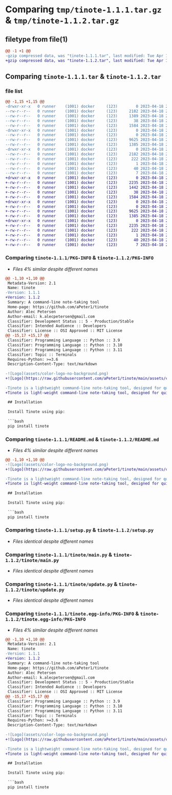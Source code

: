 # Comparing `tmp/tinote-1.1.1.tar.gz` & `tmp/tinote-1.1.2.tar.gz`

## filetype from file(1)

```diff
@@ -1 +1 @@
-gzip compressed data, was "tinote-1.1.1.tar", last modified: Tue Apr 18 20:23:03 2023, max compression
+gzip compressed data, was "tinote-1.1.2.tar", last modified: Tue Apr 18 21:54:28 2023, max compression
```

## Comparing `tinote-1.1.1.tar` & `tinote-1.1.2.tar`

### file list

```diff
@@ -1,15 +1,15 @@
-drwxr-xr-x   0 runner    (1001) docker     (123)        0 2023-04-18 20:23:03.233463 tinote-1.1.1/
--rw-r--r--   0 runner    (1001) docker     (123)     2182 2023-04-18 20:23:03.233463 tinote-1.1.1/PKG-INFO
--rw-r--r--   0 runner    (1001) docker     (123)     1389 2023-04-18 20:22:51.000000 tinote-1.1.1/README.md
--rw-r--r--   0 runner    (1001) docker     (123)       38 2023-04-18 20:23:03.233463 tinote-1.1.1/setup.cfg
--rw-r--r--   0 runner    (1001) docker     (123)     1584 2023-04-18 20:22:51.000000 tinote-1.1.1/setup.py
-drwxr-xr-x   0 runner    (1001) docker     (123)        0 2023-04-18 20:23:03.233463 tinote-1.1.1/tinote/
--rw-r--r--   0 runner    (1001) docker     (123)        0 2023-04-18 20:22:51.000000 tinote-1.1.1/tinote/__init__.py
--rw-r--r--   0 runner    (1001) docker     (123)     9625 2023-04-18 20:22:51.000000 tinote-1.1.1/tinote/main.py
--rw-r--r--   0 runner    (1001) docker     (123)     1385 2023-04-18 20:22:51.000000 tinote-1.1.1/tinote/update.py
-drwxr-xr-x   0 runner    (1001) docker     (123)        0 2023-04-18 20:23:03.233463 tinote-1.1.1/tinote.egg-info/
--rw-r--r--   0 runner    (1001) docker     (123)     2182 2023-04-18 20:23:03.000000 tinote-1.1.1/tinote.egg-info/PKG-INFO
--rw-r--r--   0 runner    (1001) docker     (123)      222 2023-04-18 20:23:03.000000 tinote-1.1.1/tinote.egg-info/SOURCES.txt
--rw-r--r--   0 runner    (1001) docker     (123)        1 2023-04-18 20:23:03.000000 tinote-1.1.1/tinote.egg-info/dependency_links.txt
--rw-r--r--   0 runner    (1001) docker     (123)       40 2023-04-18 20:23:03.000000 tinote-1.1.1/tinote.egg-info/entry_points.txt
--rw-r--r--   0 runner    (1001) docker     (123)        7 2023-04-18 20:23:03.000000 tinote-1.1.1/tinote.egg-info/top_level.txt
+drwxr-xr-x   0 runner    (1001) docker     (123)        0 2023-04-18 21:54:28.104280 tinote-1.1.2/
+-rw-r--r--   0 runner    (1001) docker     (123)     2235 2023-04-18 21:54:28.104280 tinote-1.1.2/PKG-INFO
+-rw-r--r--   0 runner    (1001) docker     (123)     1442 2023-04-18 21:54:16.000000 tinote-1.1.2/README.md
+-rw-r--r--   0 runner    (1001) docker     (123)       38 2023-04-18 21:54:28.104280 tinote-1.1.2/setup.cfg
+-rw-r--r--   0 runner    (1001) docker     (123)     1584 2023-04-18 21:54:16.000000 tinote-1.1.2/setup.py
+drwxr-xr-x   0 runner    (1001) docker     (123)        0 2023-04-18 21:54:28.104280 tinote-1.1.2/tinote/
+-rw-r--r--   0 runner    (1001) docker     (123)        0 2023-04-18 21:54:16.000000 tinote-1.1.2/tinote/__init__.py
+-rw-r--r--   0 runner    (1001) docker     (123)     9625 2023-04-18 21:54:16.000000 tinote-1.1.2/tinote/main.py
+-rw-r--r--   0 runner    (1001) docker     (123)     1385 2023-04-18 21:54:16.000000 tinote-1.1.2/tinote/update.py
+drwxr-xr-x   0 runner    (1001) docker     (123)        0 2023-04-18 21:54:28.104280 tinote-1.1.2/tinote.egg-info/
+-rw-r--r--   0 runner    (1001) docker     (123)     2235 2023-04-18 21:54:28.000000 tinote-1.1.2/tinote.egg-info/PKG-INFO
+-rw-r--r--   0 runner    (1001) docker     (123)      222 2023-04-18 21:54:28.000000 tinote-1.1.2/tinote.egg-info/SOURCES.txt
+-rw-r--r--   0 runner    (1001) docker     (123)        1 2023-04-18 21:54:28.000000 tinote-1.1.2/tinote.egg-info/dependency_links.txt
+-rw-r--r--   0 runner    (1001) docker     (123)       40 2023-04-18 21:54:28.000000 tinote-1.1.2/tinote.egg-info/entry_points.txt
+-rw-r--r--   0 runner    (1001) docker     (123)        7 2023-04-18 21:54:28.000000 tinote-1.1.2/tinote.egg-info/top_level.txt
```

### Comparing `tinote-1.1.1/PKG-INFO` & `tinote-1.1.2/PKG-INFO`

 * *Files 4% similar despite different names*

```diff
@@ -1,10 +1,10 @@
 Metadata-Version: 2.1
 Name: tinote
-Version: 1.1.1
+Version: 1.1.2
 Summary: A command-line note-taking tool
 Home-page: https://github.com/aPeter1/tinote
 Author: Alec Petersen
 Author-email: k.alecpetersen@gmail.com
 Classifier: Development Status :: 5 - Production/Stable
 Classifier: Intended Audience :: Developers
 Classifier: License :: OSI Approved :: MIT License
@@ -15,17 +15,17 @@
 Classifier: Programming Language :: Python :: 3.9
 Classifier: Programming Language :: Python :: 3.10
 Classifier: Programming Language :: Python :: 3.11
 Classifier: Topic :: Terminals
 Requires-Python: >=3.6
 Description-Content-Type: text/markdown
 
-![Logo](assets/color-logo-no-background.png)
+![Logo](https://raw.githubusercontent.com/aPeter1/tinote/main/assets/color-logo-no-background.png)
 
-Tinote is a lightweight command-line note-taking tool, designed for quick and easy note management. Keep track of your thoughts, ideas, or reminders directly from the terminal.
+Tinote is light-weight command-line note-taking tool, designed for quick and easy note management. Keep track of your thoughts, ideas, or reminders directly from the terminal.
 
 ## Installation
 
 Install Tinote using pip:
 
 ```bash
 pip install tinote
```

### Comparing `tinote-1.1.1/README.md` & `tinote-1.1.2/README.md`

 * *Files 4% similar despite different names*

```diff
@@ -1,10 +1,10 @@
-![Logo](assets/color-logo-no-background.png)
+![Logo](https://raw.githubusercontent.com/aPeter1/tinote/main/assets/color-logo-no-background.png)
 
-Tinote is a lightweight command-line note-taking tool, designed for quick and easy note management. Keep track of your thoughts, ideas, or reminders directly from the terminal.
+Tinote is light-weight command-line note-taking tool, designed for quick and easy note management. Keep track of your thoughts, ideas, or reminders directly from the terminal.
 
 ## Installation
 
 Install Tinote using pip:
 
 ```bash
 pip install tinote
```

### Comparing `tinote-1.1.1/setup.py` & `tinote-1.1.2/setup.py`

 * *Files identical despite different names*

### Comparing `tinote-1.1.1/tinote/main.py` & `tinote-1.1.2/tinote/main.py`

 * *Files identical despite different names*

### Comparing `tinote-1.1.1/tinote/update.py` & `tinote-1.1.2/tinote/update.py`

 * *Files identical despite different names*

### Comparing `tinote-1.1.1/tinote.egg-info/PKG-INFO` & `tinote-1.1.2/tinote.egg-info/PKG-INFO`

 * *Files 4% similar despite different names*

```diff
@@ -1,10 +1,10 @@
 Metadata-Version: 2.1
 Name: tinote
-Version: 1.1.1
+Version: 1.1.2
 Summary: A command-line note-taking tool
 Home-page: https://github.com/aPeter1/tinote
 Author: Alec Petersen
 Author-email: k.alecpetersen@gmail.com
 Classifier: Development Status :: 5 - Production/Stable
 Classifier: Intended Audience :: Developers
 Classifier: License :: OSI Approved :: MIT License
@@ -15,17 +15,17 @@
 Classifier: Programming Language :: Python :: 3.9
 Classifier: Programming Language :: Python :: 3.10
 Classifier: Programming Language :: Python :: 3.11
 Classifier: Topic :: Terminals
 Requires-Python: >=3.6
 Description-Content-Type: text/markdown
 
-![Logo](assets/color-logo-no-background.png)
+![Logo](https://raw.githubusercontent.com/aPeter1/tinote/main/assets/color-logo-no-background.png)
 
-Tinote is a lightweight command-line note-taking tool, designed for quick and easy note management. Keep track of your thoughts, ideas, or reminders directly from the terminal.
+Tinote is light-weight command-line note-taking tool, designed for quick and easy note management. Keep track of your thoughts, ideas, or reminders directly from the terminal.
 
 ## Installation
 
 Install Tinote using pip:
 
 ```bash
 pip install tinote
```

